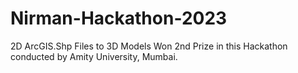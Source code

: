 # Nirman-Hackathon-2023
2D ArcGIS.Shp Files to 3D Models
Won 2nd Prize in this Hackathon conducted by Amity University, Mumbai.
